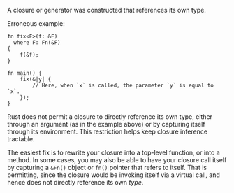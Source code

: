A closure or generator was constructed that references its own type.

Erroneous example:

```compile_fail,E0644
fn fix<F>(f: &F)
  where F: Fn(&F)
{
    f(&f);
}

fn main() {
    fix(&|y| {
        // Here, when `x` is called, the parameter `y` is equal to `x`.
    });
}
```

Rust does not permit a closure to directly reference its own type,
either through an argument (as in the example above) or by capturing
itself through its environment. This restriction helps keep closure
inference tractable.

The easiest fix is to rewrite your closure into a top-level function,
or into a method. In some cases, you may also be able to have your
closure call itself by capturing a `&Fn()` object or `fn()` pointer
that refers to itself. That is permitting, since the closure would be
invoking itself via a virtual call, and hence does not directly
reference its own *type*.
